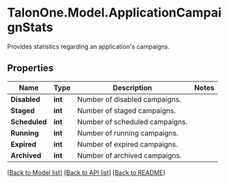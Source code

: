 # TalonOne.Model.ApplicationCampaignStats
Provides statistics regarding an application's campaigns.
## Properties

Name | Type | Description | Notes
------------ | ------------- | ------------- | -------------
**Disabled** | **int** | Number of disabled campaigns. | 
**Staged** | **int** | Number of staged campaigns. | 
**Scheduled** | **int** | Number of scheduled campaigns. | 
**Running** | **int** | Number of running campaigns. | 
**Expired** | **int** | Number of expired campaigns. | 
**Archived** | **int** | Number of archived campaigns. | 

[[Back to Model list]](../README.md#documentation-for-models) [[Back to API list]](../README.md#documentation-for-api-endpoints) [[Back to README]](../README.md)

